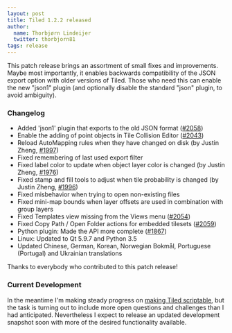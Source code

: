 ```yaml
---
layout: post
title: Tiled 1.2.2 released
author:
  name: Thorbjørn Lindeijer
  twitter: thorbjorn81
tags: release
---
```


This patch release brings an assortment of small fixes and improvements. Maybe most importantly, it enables backwards compatibility of the JSON export option with older versions of Tiled. Those who need this can enable the new "json1" plugin (and optionally disable the standard "json" plugin, to avoid ambiguity).

### Changelog

* Added 'json1' plugin that exports to the old JSON format ([#2058](https://github.com/bjorn/tiled/issues/2058))
* Enable the adding of point objects in Tile Collision Editor ([#2043](https://github.com/bjorn/tiled/issues/2043))
* Reload AutoMapping rules when they have changed on disk (by Justin Zheng, [#1997](https://github.com/bjorn/tiled/issues/1997))
* Fixed remembering of last used export filter
* Fixed label color to update when object layer color is changed (by Justin Zheng, [#1976](https://github.com/bjorn/tiled/issues/1976))
* Fixed stamp and fill tools to adjust when tile probability is changed (by Justin Zheng, [#1996](https://github.com/bjorn/tiled/issues/1996))
* Fixed misbehavior when trying to open non-existing files
* Fixed mini-map bounds when layer offsets are used in combination with group layers
* Fixed Templates view missing from the Views menu ([#2054](https://github.com/bjorn/tiled/issues/2054))
* Fixed Copy Path / Open Folder actions for embedded tilesets ([#2059](https://github.com/bjorn/tiled/issues/2059))
* Python plugin: Made the API more complete ([#1867](https://github.com/bjorn/tiled/pull/1867))
* Linux: Updated to Qt 5.9.7 and Python 3.5
* Updated Chinese, German, Korean, Norwegian Bokmål, Portuguese (Portugal) and Ukrainian translations

Thanks to everybody who contributed to this patch release!

### Current Development

In the meantime I'm making steady progress on [making Tiled scriptable](https://github.com/bjorn/tiled/issues/949), but the task is turning out to include more open questions and challenges than I had anticipated. Nevertheless I expect to release an updated development snapshot soon with more of the desired functionality available.
